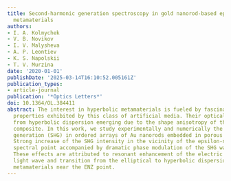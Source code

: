 ```yaml
---
title: Second-harmonic generation spectroscopy in gold nanorod-based epsilon-near-zero
  metamaterials
authors:
- I. A. Kolmychek
- V. B. Novikov
- I. V. Malysheva
- A. P. Leontiev
- K. S. Napolskii
- T. V. Murzina
date: '2020-01-01'
publishDate: '2025-03-14T16:10:52.005161Z'
publication_types:
- article-journal
publication: '*Optics Letters*'
doi: 10.1364/OL.384411
abstract: The interest in hyperbolic metamaterials is fueled by fascinating optical
  properties exhibited by this class of artificial media. Their optical features originate
  from hyperbolic dispersion emerging due to the shape anisotropy of the metal–dielectric
  composite. In this work, we study experimentally and numerically the second-harmonic
  generation (SHG) in ordered arrays of Au nanorods embedded in porous aluminum oxide.
  Strong increase of the SHG intensity in the vicinity of the epsilon-near-zero (ENZ)
  spectral point accompanied by dramatic phase modulation of the SHG wave is revealed.
  These effects are attributed to resonant enhancement of the electric field of the
  light wave and transition from the elliptical to hyperbolic dispersion law in hyperbolic
  metamaterials near the ENZ point.
---
```

